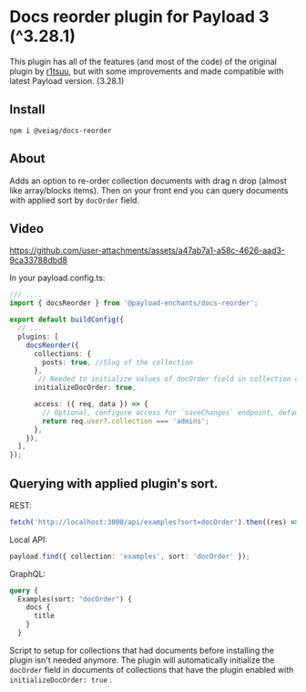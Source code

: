 # Docs reorder plugin for Payload 3 (^3.28.1)

This plugin has all of the features (and most of the code) of the original plugin by [r1tsuu](https://github.com/r1tsuu/payload-enchants), but with some improvements and made compatible with latest Payload version. (3.28.1)

## Install

`npm i @veiag/docs-reorder`

## About

Adds an option to re-order collection documents with drag n drop (almost like array/blocks items). Then on your front end you can query documents with applied sort by `docOrder` field.

## Video

https://github.com/user-attachments/assets/a47ab7a1-a58c-4626-aad3-9ca33788dbd8



In your payload.config.ts:

```ts
/// ....
import { docsReorder } from '@payload-enchants/docs-reorder';

export default buildConfig({
  // ...
  plugins: [
    docsReorder({
      collections: {
        posts: true, //Slug of the collection
      },
       // Needed to initialize values of docOrder field in collection documents. Only needed once per collection. (Run payload once with this option enabled , and more if you add new collection)
      initializeDocOrder: true,

      access: ({ req, data }) => {
        // Optional, configure access for `saveChanges` endpoint, default: Boolean(req.user)
        return req.user?.collection === 'admins';
      },
    }),
  ],
});
```

## Querying with applied plugin's sort.

REST:

```ts
fetch('http://localhost:3000/api/examples?sort=docOrder').then((res) => res.json());
```

Local API:

```ts
payload.find({ collection: 'examples', sort: 'docOrder' });
```

GraphQL:

```graphql
query {
  Examples(sort: "docOrder") {
    docs {
      title
    }
  }

```

Script to setup for collections that had documents before installing the plugin isn't needed anymore. The plugin will automatically initialize the `docOrder` field in documents of collections that have the plugin enabled with `initializeDocOrder: true` .
